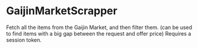 # GaijinMarketScrapper
Fetch all the items from the Gaijin Market, and then filter them.
(can be used to find items with a big gap between the request and offer price)
Requires a session token.
